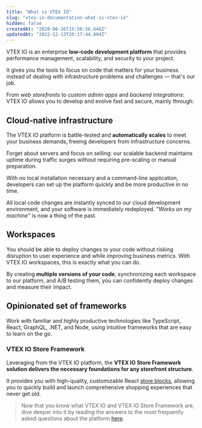 ```yaml
---
title: "What is VTEX IO"
slug: "vtex-io-documentation-what-is-vtex-io"
hidden: false
createdAt: "2020-06-26T15:56:56.646Z"
updatedAt: "2022-12-13T20:17:44.804Z"
---
```


VTEX IO is an enterprise **low-code development platform** that provides performance management, scalability, and security to your project.

It gives you the tools to focus on code that matters for your business instead of dealing with infrastructure problems and challenges — that's our job.

From *web storefronts* to *custom admin apps* and *backend integrations*: VTEX IO allows you to develop and evolve fast and secure, mainly through:

## Cloud-native infrastructure

The VTEX IO platform is battle-tested and **automatically scales** to meet your business demands, freeing developers from infrastructure concerns.

Forget about servers and focus on selling: our scalable backend maintains uptime during traffic surges without requiring pre-scaling or manual preparation.

With no local installation necessary and a command-line application, developers can set up the platform quickly and be more productive in no time.

All local code changes are instantly synced to our cloud development environment, and your software is immediately redeployed. *"Works on my machine"* is now a thing of the past.

## Workspaces

You should be able to deploy changes to your code without risking disruption to user experience and while improving business metrics. With VTEX IO workspaces, this is exactly what you can do.

By creating **multiple versions of your code**, synchronizing each workspace to our platform, and A/B testing them, you can confidently deploy changes and measure their impact.

## Opinionated set of frameworks

Work with familiar and highly productive technologies like TypeScript, React, GraphQL, .NET, and Node, using intuitive frameworks that are easy to learn on the go.

### VTEX IO Store Framework

Leveraging from the VTEX IO platform, the **VTEX IO Store Framework solution delivers the necessary foundations for any storefront structure**.

It provides you with high-quality, customizable React [store blocks](https://developers.vtex.com/docs/vtex-io-apps), allowing you to quickly build and launch comprehensive shopping experiences that never get old.

> Now that you know what VTEX IO and VTEX IO Store Framework are, dive deeper into it by reading the answers to the most frequently asked questions about the platform [here](https://developers.vtex.com/docs/guides/vtex-io-documentation-frequently-asked-questions).
